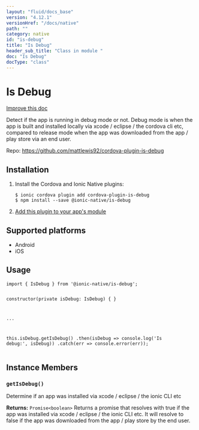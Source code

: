 ```yaml
---
layout: "fluid/docs_base"
version: "4.12.1"
versionHref: "/docs/native"
path: ""
category: native
id: "is-debug"
title: "Is Debug"
header_sub_title: "Class in module "
doc: "Is Debug"
docType: "class"
---
```


<h1 class="api-title">Is Debug</h1>

<a class="improve-v2-docs" href="http://github.com/ionic-team/ionic-native/edit/master/src/@ionic-native/plugins/is-debug/index.ts#L1">
  Improve this doc
</a>







<p>Detect if the app is running in debug mode or not.
Debug mode is when the app is built and installed locally via xcode / eclipse / the cordova cli etc, compared to release mode when the app was downloaded from the app / play store via an end user.</p>


<p>Repo:
  <a href="https://github.com/mattlewis92/cordova-plugin-is-debug">
    https://github.com/mattlewis92/cordova-plugin-is-debug
  </a>
</p>


<h2><a class="anchor" name="installation" href="#installation"></a>Installation</h2>
<ol class="installation">
  <li>Install the Cordova and Ionic Native plugins:<br>
    <pre><code class="nohighlight">$ ionic cordova plugin add cordova-plugin-is-debug
$ npm install --save @ionic-native/is-debug
</code></pre>
  </li>
  <li><a href="https://ionicframework.com/docs/native/#Add_Plugins_to_Your_App_Module">Add this plugin to your app's module</a></li>
</ol>



<h2><a class="anchor" name="platforms" href="#platforms"></a>Supported platforms</h2>
<ul>
  <li>Android</li><li>iOS</li>
</ul>






<h2><a class="anchor" name="usage" href="#usage"></a>Usage</h2>
<pre><code class="lang-typescript">import { IsDebug } from &#39;@ionic-native/is-debug&#39;;

constructor(private isDebug: IsDebug) { }

...

this.isDebug.getIsDebug()
  .then(isDebug =&gt; console.log(&#39;Is debug:&#39;, isDebug))
  .catch(err =&gt; console.error(err));
</code></pre>








<h2><a class="anchor" name="instance-members" href="#instance-members"></a>Instance Members</h2>
<h3><a class="anchor" name="getIsDebug" href="#getIsDebug"></a><code>getIsDebug()</code></h3>


Determine if an app was installed via xcode / eclipse / the ionic CLI etc


<div class="return-value" markdown="1">
  <i class="icon ion-arrow-return-left"></i>
  <b>Returns:</b> <code>Promise&lt;boolean&gt;</code> Returns a promise that resolves with true if the app was installed via xcode / eclipse / the ionic CLI etc. It will resolve to false if the app was downloaded from the app / play store by the end user.
</div>





